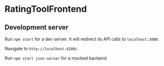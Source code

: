 # RatingToolFrontend

## Development server

Run `npm start` for a dev server. It will redirect its API calls to `localhost:3000`.

Navigate to `http://localhost:4200/`.

Run `npm start json-server` for a mocked backend.
